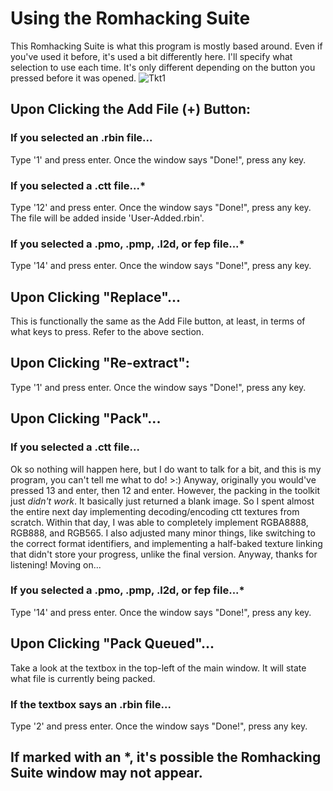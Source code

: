 # Using the Romhacking Suite
 This Romhacking Suite is what this program is mostly based around. Even if you've used it before, it's used a bit differently here. I'll specify what selection to use each time. It's only different depending on the button you pressed before it was opened.
![Tkt1](Help/Images/Tkt1.png)
#### 
## Upon Clicking the Add File (+) Button:
### If you selected an .rbin file...
 Type '1' and press enter. Once the window says "Done!", press any key.
#### 
### If you selected a .ctt file...*
 Type '12' and press enter. Once the window says "Done!", press any key. The file will be added inside 'User-Added.rbin'.
#### 
### If you selected a .pmo, .pmp, .l2d, or fep file...*
 Type '14' and press enter. Once the window says "Done!", press any key.
#### 
## Upon Clicking "Replace"...
 This is functionally the same as the Add File button, at least, in terms of what keys to press. Refer to the above section.
#### 
## Upon Clicking "Re-extract":
 Type '1' and press enter. Once the window says "Done!", press any key.
#### 
## Upon Clicking "Pack"...
### If you selected a .ctt file...
 Ok so nothing will happen here, but I do want to talk for a bit, and this is my program, you can't tell me what to do! >:)
 Anyway, originally you would've pressed 13 and enter, then 12 and enter. However, the packing in the toolkit just *didn't work*. It basically just returned a blank image. So I spent almost the entire next day implementing decoding/encoding ctt textures from scratch. Within that day, I was able to completely implement RGBA8888, RGB888, and RGB565. I also adjusted many minor things, like switching to the correct format identifiers, and implementing a half-baked texture linking that didn't store your progress, unlike the final version. Anyway, thanks for listening! Moving on...
#### 
### If you selected a .pmo, .pmp, .l2d, or fep file...*
 Type '14' and press enter. Once the window says "Done!", press any key.
#### 
## Upon Clicking "Pack Queued"...
 Take a look at the textbox in the top-left of the main window. It will state what file is currently being packed.
#### 
### If the textbox says an .rbin file...
 Type '2' and press enter. Once the window says "Done!", press any key.
### 
## If marked with an *, it's possible the Romhacking Suite window may not appear.